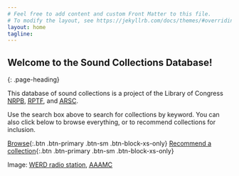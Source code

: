 ```yaml
---
# Feel free to add content and custom Front Matter to this file.
# To modify the layout, see https://jekyllrb.com/docs/themes/#overriding-theme-defaults
layout: home
tagline:
---
```



## Welcome to the Sound Collections Database!
{: .page-heading}

This database of sound collections is a project of the Library of Congress [<abbr title="National Radio Preservation Board">NRPB</abbr>](https://www.loc.gov/programs/national-recording-preservation-board/about-this-program/), [<abbr title="Radio Preservation Task Force">RPTF</abbr>](https://radiopreservation.org/), and [<abbr title="Association of Recorded Sound Collections">ARSC</abbr>](http://arsc-audio.org/).

Use the search box above to search for collections by keyword. You can also click below to browse everything, or to recommend collections for inclusion.

[Browse](/search?query=){:.btn .btn-primary .btn-sm .btn-block-xs-only}
[Recommend a collection](/contribute){:.btn .btn-primary .btn-sm .btn-block-xs-only}

Image: [WERD radio station](https://artsandculture.google.com/asset/werd-radio-station/NAGIYZDoGYaZPA), [<abbr title="Archives of African American Music and Culture">AAAMC</abbr>](https://aaamc.indiana.edu/)
